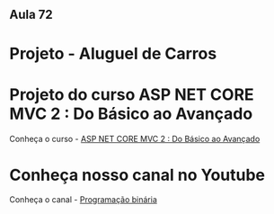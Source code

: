 ## Aula 72

# Projeto - Aluguel de Carros

# Projeto do curso ASP NET CORE MVC 2 : Do Básico ao Avançado

Conheça o curso - [ASP NET CORE MVC 2 : Do Básico ao Avançado](https://bit.ly/netcoremvc2) 

# Conheça nosso canal no Youtube
Conheça o canal - [Programação binária](https://bit.ly/canalytpor)  
